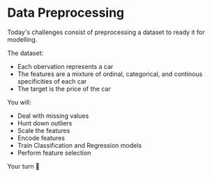 # Data Preprocessing

Today's challenges consist of preprocessing a dataset to ready it for modelling.

The dataset:

- Each obervation represents a car
- The features are a mixture of ordinal, categorical, and continous specificities of each car
- The target is the price of the car

 You will:

- Deal with missing values
- Hunt down outliers
- Scale the features
- Encode features
- Train Classification and Regression models
- Perform feature selection

Your turn 🚀
